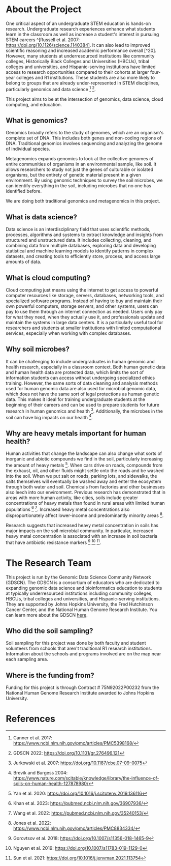 # About the Project

One critical aspect of an undergraduate STEM education is hands-on research. Undergraduate research experiences enhance what students learn in the classroom as well as increase a student's interest in pursuing STEM careers ^[Russell et al. 2007: https://doi.org/10.1126/science.1140384]. It can also lead to improved scientific reasoning and increased academic performance overall [^20]. However, many students at underresourced institutions like community colleges, Historically Black Colleges and Universities (HBCUs), tribal colleges and universities, and Hispanic-serving institutions have limited access to research opportunities compared to their cohorts at larger four-year colleges and R1 institutions. These students are also more likely to belong to groups that are already under-represented in STEM disciplines, particularly genomics and data science [^3] [^4]. 

This project aims to be at the intersection of genomics, data science, cloud computing, and education.

## What is genomics?

Genomics broadly refers to the study of genomes, which are an organism's complete set of DNA. This includes both genes and non-coding regions of DNA. Traditional genomics involves sequencing and analyzing the genome of individual species.

Metagenomics expands genomics to look at the collective genomes of entire communities of organisms in an environmental sample, like soil. It allows researchers to study not just the genes of culturable or isolated organisms, but the entirety of genetic material present in a given environment. By using genomic techniques to survey the soil microbes, we can identify everything in the soil, including microbes that no one has identified before.

We are doing both traditional genomics and metagenomics in this project.

## What is data science?

Data science is an interdisciplinary field that uses scientific methods, processes, algorithms and systems to extract knowledge and insights from structured and unstructured data. It includes collecting, cleaning, and combining data from multiple databases, exploring data and developing statistical and machine learning models to identify patterns in complex datasets, and creating tools to efficiently store, process, and access large amounts of data.

## What is cloud computing?

Cloud computing just means using the internet to get access to powerful computer resources like storage, servers, databases, networking tools, and specialized software programs. Instead of having to buy and maintain their own powerful computers, storage servers, and other systems, users can pay to use them through an internet connection as needed. Users only pay for what they need, when they actually use it, and professionals update and maintain the systems in large data centers. It is a particularly useful tool for researchers and students at smaller institutions with limited computational services, especially when working with complex databases.

## Why soil microbes?

It can be challenging to include undergraduates in human genomic and health research, especially in a classroom context. Both human genetic data and human health data are protected data, which limits the sort of information students can access without undergoing specialized ethics training. However, the same sorts of data cleaning and analysis methods used for human genomic data are also used for microbial genomic data, which does not have the same sort of legal protections as human genetic data. This makes it ideal for training undergraduate students at the beginning of their careers and can be used to prepare students for future research in human genomics and health [^5]. Additionally, the microbes in the soil can have big impacts on our health [^6].

## Why are heavy metals important for human health?

Human activities that change the landscape can also change what sorts of inorganic and abiotic compounds we find in the soil, particularly increasing the amount of heavy metals [^7]. When cars drive on roads, compounds from the exhaust, oil, and other fluids might settle onto the roads and be washed into the soil. When we put salt on roads, parking lots, and sidewalks, the salts themselves will eventually be washed away and enter the ecosystem through both water and soil. Chemicals from factories and other businesses also leech into our environment. Previous research has demonstrated that in areas with more human activity, like cities, soils include greater concentrations of heavy metals than found in rural areas with limited human populations [^8] [^9]. Increased heavy metal concentrations also disproportionately affect lower-income and predominantly minority areas [^10].

Research suggests that increased heavy metal concentration in soils has major impacts on the soil microbial community. In particular, increased heavy metal concentration is associated with an increase in soil bacteria that have antibiotic resistance markers [^11] [^12] [^13].

# The Research Team

This project is run by the Genomic Data Science Community Network (GDSCN). The GDSCN is a consortium of educators who are dedicated to expanding genomic data science and bioinformatics education to students at typically underresourced institutions including community colleges, HBCUs, tribal colleges and universities, and Hispanic-serving institutions. They are supported by Johns Hopkins University, the Fred Hutchinson Cancer Center, and the National Human Genome Research Institute. You can learn more about the GDSCN [here](https://www.gdscn.org/home).

## Who did the soil sampling?

Soil sampling for this project was done by both faculty and student volunteers from schools that aren't traditional R1 research institutions. Information about the schools and programs involved are on the map near each sampling area.

## Where is the funding from? 

Funding for this project is through Contract # 75N92022P00232 from the National Human Genome Research Institute awarded to Johns Hopkins University.

# References


[^2]: Buffalari et al. 2020: https://www.ncbi.nlm.nih.gov/pmc/articles/PMC8040836/
[^3]: Canner et al. 2017: https://www.ncbi.nlm.nih.gov/pmc/articles/PMC5398168/
[^4]: GDSCN 2022: https://doi.org/10.1101/gr.276496.121
[^5]: Jurkowski et al. 2007: https://doi.org/10.1187/cbe.07-09-0075
[^6]: Brevik and Burgess 2004: https://www.nature.com/scitable/knowledge/library/the-influence-of-soils-on-human-health-127878980/
[^7]: Yan et al. 2020: https://doi.org/10.1016/j.scitotenv.2019.136116
[^8]: Khan et al. 2023: https://pubmed.ncbi.nlm.nih.gov/36907936/
[^9]: Wang et al. 2022: https://pubmed.ncbi.nlm.nih.gov/35240153/
[^10]: Jones et al. 2022: https://www.ncbi.nlm.nih.gov/pmc/articles/PMC8834334/
[^11]: Gorovtsov et al. 2018: https://doi.org/10.1007/s11356-018-1465-9
[^12]: Nguyen et al. 2019: https://doi.org/10.1007/s11783-019-1129-0
[^13]: Sun et al. 2021: https://doi.org/10.1016/j.jenvman.2021.113754

